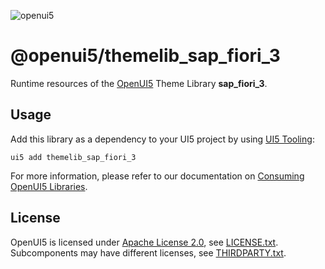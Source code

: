 ![openui5](http://openui5.org/images/OpenUI5_new_big_side.png)

# @openui5/themelib_sap_fiori_3
Runtime resources of the [OpenUI5](https://github.com/SAP/openui5) Theme Library **sap_fiori_3**.

## Usage
Add this library as a dependency to your UI5 project by using [UI5 Tooling](https://sap.github.io/ui5-tooling/):

```
ui5 add themelib_sap_fiori_3
```

For more information, please refer to our documentation on [Consuming OpenUI5 Libraries](https://sap.github.io/ui5-tooling/pages/OpenUI5/).

## License
OpenUI5 is licensed under [Apache License 2.0](https://www.apache.org/licenses/LICENSE-2.0), see [LICENSE.txt](LICENSE.txt).
Subcomponents may have different licenses, see [THIRDPARTY.txt](THIRDPARTY.txt).
